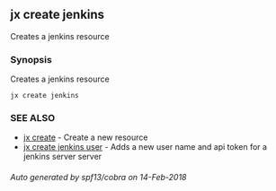## jx create jenkins

Creates a jenkins resource

### Synopsis


Creates a jenkins resource

```
jx create jenkins
```

### SEE ALSO
* [jx create](jx_create.md)	 - Create a new resource
* [jx create jenkins user](jx_create_jenkins_user.md)	 - Adds a new user name and api token for a jenkins server server

###### Auto generated by spf13/cobra on 14-Feb-2018
